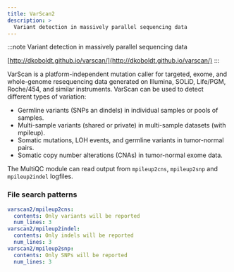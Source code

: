 ```yaml
---
title: VarScan2
description: >
  Variant detection in massively parallel sequencing data
---
```


<!--
~~~~~ DO NOT EDIT ~~~~~
This file is autogenerated from the MultiQC module python docstring.
Do not edit the markdown, it will be overwritten.

File path for the source of this content: multiqc/modules/varscan2/varscan2.py
~~~~~~~~~~~~~~~~~~~~~~~
-->

:::note
Variant detection in massively parallel sequencing data

[http://dkoboldt.github.io/varscan/](http://dkoboldt.github.io/varscan/)
:::

VarScan is a platform-independent mutation caller for targeted, exome, and whole-genome
resequencing data generated on Illumina, SOLiD, Life/PGM, Roche/454, and similar instruments.
VarScan can be used to detect different types of variation:

- Germline variants (SNPs an dindels) in individual samples or pools of samples.
- Multi-sample variants (shared or private) in multi-sample datasets (with mpileup).
- Somatic mutations, LOH events, and germline variants in tumor-normal pairs.
- Somatic copy number alterations (CNAs) in tumor-normal exome data.

The MultiQC module can read output from `mpileup2cns`, `mpileup2snp` and `mpileup2indel` logfiles.

### File search patterns

```yaml
varscan2/mpileup2cns:
  contents: Only variants will be reported
  num_lines: 3
varscan2/mpileup2indel:
  contents: Only indels will be reported
  num_lines: 3
varscan2/mpileup2snp:
  contents: Only SNPs will be reported
  num_lines: 3
```
